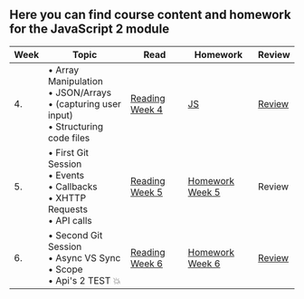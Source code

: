 ## Here you can find course content and homework for the JavaScript 2 module   

| Week | Topic | Read | Homework | Review |
| ---- | --------------------------------------------------------------------------------------------------------------------------------------------------------------------------------------------- | -------------------------------------------------------------------------------------------------------------------- | --------------------------------------- | ------------------------------------------------------------------------ |
| 4.   | • Array Manipulation <br>• JSON/Arrays <br>• (capturing user input) <br>• Structuring code files                                                                                              | [Reading Week 4](/JavaScript2/Week4/reading.md)                                                                                  | [JS](/JavaScript2/Week4/homework.md)                | [Review](/JavaScript2/Week4/review.md)                                               |
| 5.   | • First Git Session<br>• Events<br>• Callbacks <br>• XHTTP Requests <br>• API calls                                                                                                           | [Reading Week 5](/JavaScript2/Week5/reading.md)                                                                                  | [Homework Week 5](/JavaScript2/Week5/homework.md)   | Review                                                                   |
| 6.   | • Second Git Session<br> • Async VS Sync<br>• Scope<br>• Api's 2 TEST :boom:                                                                                                                  | [Reading Week 6](/JavaScript2/Week6/reading.md)                                                                                  | [Homework Week 6](/JavaScript2/Week6/homework.md)   | [Review](/JavaScript2/Week6/review.md)   